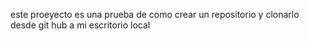 este proeyecto es una prueba de como crear un repositorio y clonarlo desde git hub a mi escritorio local 
